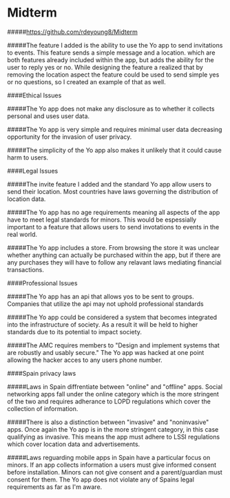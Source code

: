 # Midterm

#####https://github.com/rdeyoung8/Midterm

#####The feature I added is the ability to use the Yo app to send invitations to events. This feature sends a simple message and a location. which are both features already included within the app, but adds the ability for the user to reply yes or no. While designing the feature a realized that by removing the location aspect the feature could be used to send simple yes or no questions, so I created an example of that as well.

####Ethical Issues

#####The Yo app does not make any disclosure as to whether it collects personal and uses user data.

#####The Yo app is very simple and requires minimal user data decreasing opportunity for the invasion of user privacy.

#####The simplicity of the Yo app also makes it unlikely that it could cause harm to users.

####Legal Issues

#####The invite feature I added and the standard Yo app allow users to send their location. Most countries have laws governing the distribution of location data.

#####The Yo app has no age requirements meaning all aspects of the app have to meet legal standards for minors. This would be espessially important to a feature that allows users to send invotations to events in the real world.

#####The Yo app includes a store. From browsing the store it was unclear whether anything can actually be purchased within the app, but if there are any purchases they will have to follow any relavant laws mediating financial transactions.

####Professional Issues

#####The Yo app has an api that allows yos to be sent to groups. Companies that utilize the api may not uphold professional standards

#####The Yo app could be considered a system that becomes integrated into the infrastructure of society. As a result it will be held to higher standards due to its potential to impact society.

#####The AMC requires members to "Design and implement systems that are robustly and usably secure." The Yo app was hacked at one point allowing the hacker acces to any users phone number.

####Spain privacy laws

#####Laws in Spain diffrentiate between "online" and "offline" apps. Social networking apps fall under the online category which is the more stringent of the two and requires adherance to LOPD regulations which cover the collection of information.

#####There is also a distinction between "invasive" and "noninvasive" apps. Once again the Yo app is in the more stringent category, in this case qualifying as invasive. This means the app must adhere to LSSI regulations which cover location  data and advertisements.

#####Laws reguarding mobile apps in Spain have a particular focus on minors. If an app collects information a users must give informed consent before installation. Minors can not give consent and a parent/guardian must consent for them. The Yo app does not violate any of Spains legal requirements as far as I'm aware.
